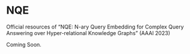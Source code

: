 # NQE
Official resources of “NQE: N-ary Query Embedding for Complex Query Answering over Hyper-relational Knowledge Graphs” (AAAI 2023) 

Coming Soon.
